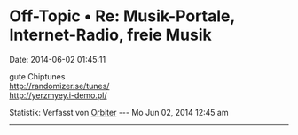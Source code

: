 Off-Topic • Re: Musik-Portale, Internet-Radio, freie Musik
==========================================================

Date: 2014-06-02 01:45:11

gute Chiptunes\
<http://randomizer.se/tunes/>\
<http://yerzmyey.i-demo.pl/>

Statistik: Verfasst von
[Orbiter](http://forum.yacy-websuche.de/memberlist.php?mode=viewprofile&u=2)
--- Mo Jun 02, 2014 12:45 am

------------------------------------------------------------------------
